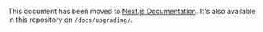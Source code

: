 This document has been moved to [Next.js Documentation](https://nextjs.org/docs). It's also available in this repository on `/docs/upgrading/`.
